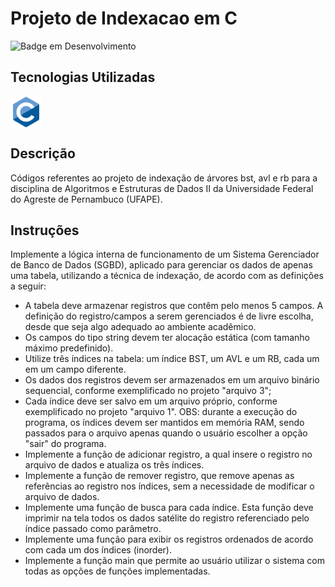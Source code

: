 # Projeto de Indexacao em C
![Badge em Desenvolvimento](http://img.shields.io/static/v1?label=STATUS&message=CONCLUIDO&color=dark&style=for-the-badge)

## Tecnologias Utilizadas
<img align="center" alt="Matheusxr77-C" height="50" width="50" src="https://raw.githubusercontent.com/devicons/devicon/master/icons/c/c-original.svg">

## Descrição
Códigos referentes ao projeto de indexação de árvores bst, avl e rb para a disciplina de Algoritmos e Estruturas de Dados II da Universidade Federal do Agreste de Pernambuco (UFAPE).

## Instruções
Implemente a lógica interna de funcionamento de um Sistema Gerenciador de Banco de Dados (SGBD), aplicado para gerenciar os dados de apenas uma tabela, utilizando a técnica de indexação, de acordo com as definições a seguir:
+ A tabela deve armazenar registros que contêm pelo menos 5 campos. A definição do registro/campos a serem gerenciados é de livre escolha, desde que seja algo adequado ao ambiente acadêmico.
+ Os campos do tipo string devem ter alocação estática (com tamanho máximo predefinido).
+ Utilize três índices na tabela: um índice BST, um AVL e um RB, cada um em um campo diferente.
+ Os dados dos registros devem ser armazenados em um arquivo binário sequencial, conforme exemplificado no projeto "arquivo 3";
+ Cada índice deve ser salvo em um arquivo próprio, conforme exemplificado no projeto "arquivo 1". OBS: durante a execução do programa, os índices devem ser mantidos em memória RAM, sendo passados para o arquivo apenas quando o usuário escolher a opção "sair" do programa.
+ Implemente a função de adicionar registro, a qual insere o registro no arquivo de dados e atualiza os três índices.
+ Implemente a função de remover registro, que remove apenas as referências ao registro nos índices, sem a necessidade de modificar o arquivo de dados.
+ Implemente uma função de busca para cada índice. Esta função deve imprimir na tela todos os dados satélite do registro referenciado pelo índice passado como parâmetro.
+ Implemente uma função para exibir os registros ordenados de acordo com cada um dos índices (inorder).
+ Implemente a função main que permite ao usuário utilizar o sistema com todas as opções de funções implementadas.
